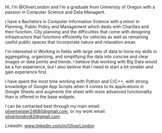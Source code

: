 <!---
OliverLondon/OliverLondon is a ✨ special ✨ repository because its `README.md` (this file) appears on your GitHub profile.
You can click the Preview link to take a look at your changes.
--->
Hi, I’m @OliverLondon and I'm a graduate from Univeristy of Oregon with a passion in Computer Science and Data Managent. 

I have a Bachelors in Computer Information Science with a minor in Planning, Public Policy and Management which deals with Charities and their function, City planning and the difficulties that come with designing infrastructure that functions efficiently for vehicles as well as remaining useful public spaces that incorporate nature and relaxation areas.

I'm interested in Working in fields with large sets of data to hone my skills in aggregating, organizing, and simplifying the data into concise and clear images or data points and trends. I believe that working with Big Data would be a fun experience, but I also believe that I need to start a bit smaller and gain experience first.

I have spent the most time working with Python and C/C++, with strong knowledge of Google App Scripts when it comes to its applications in Google Sheets and augments the sheet with more advanced functionality than is offered in the base widgets.

I can be contacted best through my main email: olivertwister24680@gmail.com, or my work email: oliverlondon82@gmail.com

LinkedIn: www.linkedin.com/in/OliverLondon

